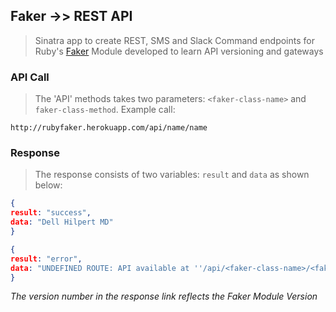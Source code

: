 ## Faker ->> REST API

> Sinatra app to create REST, SMS and Slack Command endpoints for Ruby's [Faker](http://github.com/stympy/faker) Module developed to learn API versioning and gateways

### API Call

> The 'API' methods takes two parameters: `<faker-class-name>` and `faker-class-method`. Example call:

```
http://rubyfaker.herokuapp.com/api/name/name
```

### Response

> The response consists of two variables: `result` and `data` as shown below:

``` json
{
result: "success",
data: "Dell Hilpert MD"
}
```

```json
{
result: "error",
data: "UNDEFINED ROUTE: API available at ''/api/<faker-class-name>/<faker-class-method'. This API does not support method parameters curretly."
}
```

_The version number in the response link reflects the Faker Module Version_

